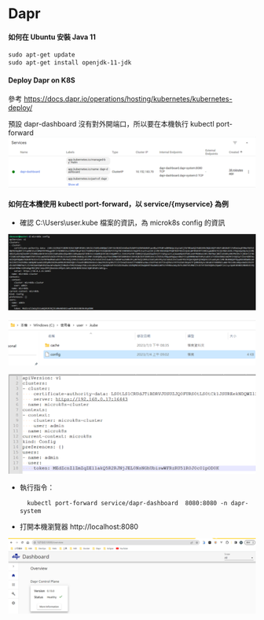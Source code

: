 # Dapr

#### 如何在 Ubuntu 安裝 Java 11

    sudo apt-get update
    sudo apt-get install openjdk-11-jdk

#### Deploy Dapr on K8S

參考 <https://docs.dapr.io/operations/hosting/kubernetes/kubernetes-deploy/>

預設 dapr-dashboard 沒有對外開端口，所以要在本機執行 kubectl port-forward
![Alt text](image-6.png)

#### 如何在本機使用 kubectl port-forward，以 service/{myservice} 為例

- 確認 C:\Users\user\.kube 檔案的資訊，為 microk8s config 的資訊

![Alt text](image-2.png)

![Alt text](image-3.png)

![Alt text](image-4.png)

- 執行指令：

        kubectl port-forward service/dapr-dashboard  8080:8080 -n dapr-system

- 打開本機瀏覽器 http://localhost:8080

![Alt text](image-5.png)